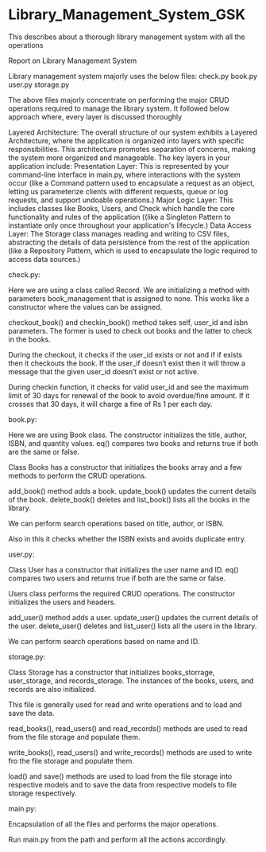 # Library_Management_System_GSK
This describes about a thorough library management system with all the operations

Report on Library Management System


Library management system majorly uses the below files:
check.py
book.py
user.py
storage.py

The above files majorly concentrate on performing the major CRUD operations required to manage the library system. It followed below approach where, every layer is discussed thoroughly

Layered Architecture: The overall structure of our system exhibits a Layered Architecture, where the application is organized into layers with specific responsibilities. This architecture promotes separation of concerns, making the system more organized and manageable. The key layers in your application include:
Presentation Layer: This is represented by your command-line interface in main.py, where interactions with the system occur (like a Command pattern used to encapsulate a request as an object, letting us parameterize clients with different requests, queue or log requests, and support undoable operations.)
Major Logic Layer: This includes classes like Books, Users, and Check which handle the core functionality and rules of the application ((like a Singleton Pattern to instantiate only once throughout your application's lifecycle.)
Data Access Layer: The Storage class manages reading and writing to CSV files, abstracting the details of data persistence from the rest of the application (like a Repository Pattern, which is used to encapsulate the logic required to access data sources.)

check.py:

Here we are using a class called Record. We are initializing a method with parameters book_management that is assigned to none. This works like a constructor where the values can be assigned. 

checkout_book() and checkin_book() method takes self, user_id and isbn parameters. The former is used to check out books and the latter to check in the books.

During the checkout, it checks if the user_id exists or not and if if exists then it checkouts the book. If the user_if doesn’t exist then it will throw a message that the given user_id doesn’t exist or not active.

During checkin function, it checks for valid user_id and see the maximum limit of 30 days for renewal of the book to avoid overdue/fine amount. If it crosses that 30 days, it will charge a fine of Rs 1 per each day.


book.py:

Here we are using Book class. The constructor initializes the title, author, ISBN, and quantity values. eq() compares two books and returns true if both are the same or false.

Class Books has a constructor that initializes the books array and a few methods to perform the CRUD operations.

add_book() method adds a book. update_book() updates the current details of the book. delete_book() deletes and list_book() lists all the books in the library.

We can perform search operations based on title, author, or ISBN. 

Also in this it checks whether the ISBN exists and avoids duplicate entry.


user.py:

Class User has a constructor that initializes the user name and ID. eq() compares two users and returns true if both are the same or false.

Users class performs the required CRUD operations. The constructor initializes the users and headers. 

add_user() method adds a user. update_user() updates the current details of the user. delete_user() deletes and list_user() lists all the users in the library.

We can perform search operations based on name and ID.


storage.py:

Class Storage has a constructor that initializes books_storrage, user_storage, and records_storage. The instances of the books, users, and records are also initialized.

This file is generally used for read and write operations and to load and save the data.

read_books(), read_users() and read_records() methods are used to read from the file storage and populate them.

write_books(), read_users() and write_records() methods are used to write fro the file storage and populate them.

load() and save() methods are used to load from the file storage into respective models and to save the data from respective models to file storage respectively.



main.py:

Encapsulation of all the files and performs the major operations.

Run main.py from the path and perform all the actions accordingly.
